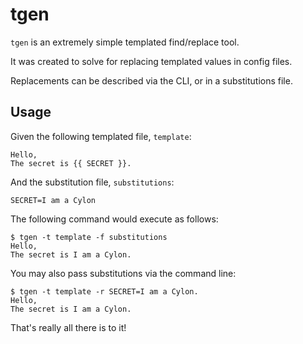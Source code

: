 # tgen

`tgen` is an extremely simple templated find/replace tool.

It was created to solve for replacing templated values in config files.
 
Replacements can be described via the CLI, or in a substitutions file. 

## Usage

Given the following templated file, `template`:
```
Hello,
The secret is {{ SECRET }}.
```
And the substitution file, `substitutions`:
```
SECRET=I am a Cylon
```
The following command would execute as follows:
```
$ tgen -t template -f substitutions
Hello,
The secret is I am a Cylon.
```
You may also pass substitutions via the command line:
```
$ tgen -t template -r SECRET=I am a Cylon.
Hello,
The secret is I am a Cylon.
```

That's really all there is to it! 

